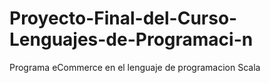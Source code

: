 # Proyecto-Final-del-Curso-Lenguajes-de-Programaci-n
Programa eCommerce en el lenguaje de programacion Scala
